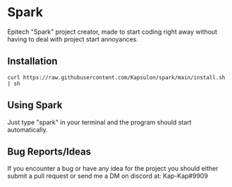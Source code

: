 # Spark
Epitech "Spark" project creator, made to start coding right away without having to deal with project start annoyances.

## Installation
```
curl https://raw.githubusercontent.com/Kapsulon/spark/main/install.sh | sh
```

## Using Spark
Just type "spark" in your terminal and the program should start automatically.

## Bug Reports/Ideas
If you encounter a bug or have any idea for the project you should either submit a pull request or send me a DM on discord at: Kap-Kap#9909
